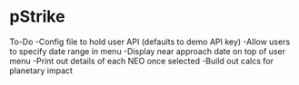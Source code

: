 # pStrike

To-Do
-Config file to hold user API (defaults to demo API key)
-Allow users to specify date range in menu
-Display near approach date on top of user menu
-Print out details of each NEO once selected
-Build out calcs for planetary impact
